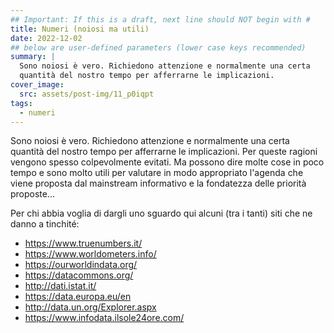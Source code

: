 ```yaml
---
## Important: If this is a draft, next line should NOT begin with #
title: Numeri (noiosi ma utili)
date: 2022-12-02
## below are user-defined parameters (lower case keys recommended)
summary: |
  Sono noiosi è vero. Richiedono attenzione e normalmente una certa
  quantità del nostro tempo per afferrarne le implicazioni.
cover_image:
  src: assets/post-img/11_p0iqpt
tags:
  - numeri
---
```


Sono noiosi è vero. Richiedono attenzione e normalmente una certa
quantità del nostro tempo per afferrarne le implicazioni. Per queste
ragioni vengono spesso colpevolmente evitati. Ma possono dire molte cose
in poco tempo e sono molto utili per valutare in modo appropriato
l'agenda che viene proposta dal mainstream informativo e la fondatezza
delle priorità proposte...

Per chi abbia voglia di dargli uno sguardo qui alcuni (tra i tanti) siti
che ne danno a tinchité:

- <https://www.truenumbers.it/>
- <https://www.worldometers.info/>
- <https://ourworldindata.org/>
- <https://datacommons.org/>
- <http://dati.istat.it/>
- <https://data.europa.eu/en>
- <http://data.un.org/Explorer.aspx>
- <https://www.infodata.ilsole24ore.com/>

<!--
  created 2022-12-02 12:52:30.600697 +0100 CET m=+0.122145709
-->